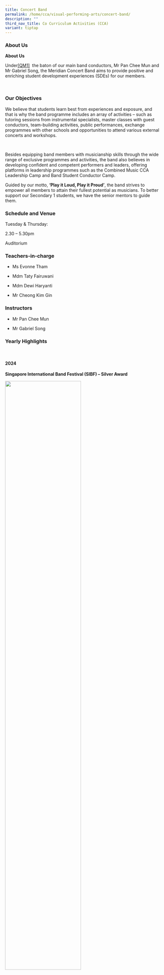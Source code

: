 ```yaml
---
title: Concert Band
permalink: /home/cca/visual-performing-arts/concert-band/
description: ""
third_nav_title: Co Curriculum Activities (CCA)
variant: tiptap
---
```

<h3>About Us</h3>
<p></p>
<p><strong>About Us</strong>
</p>
<p></p>
<p><a rel="noopener noreferrer nofollow" target="_blank">Under</a><a href="#_msocom_1" class="msocomanchor" rel="noopener noreferrer nofollow" target="_blank">[QM1]</a>&nbsp;
the baton of our main band conductors, Mr Pan Chee Mun and Mr Gabriel Song,
the Meridian Concert Band aims to provide positive and enriching student
development experiences (SDEs) for our members.</p>
<p>&nbsp;</p>
<h3><strong>Our Objectives</strong></h3>
<p>We believe that students learn best from experiences and exposure, and
that is why the band programme includes an array of activities – such as
tutoring sessions from instrumental specialists, master classes with guest
conductors, team-building activities, public performances, exchange programmes
with other schools and opportunities to attend various external concerts
and workshops.</p>
<p>&nbsp;</p>
<p>Besides equipping band members with musicianship skills through the wide
range of exclusive programmes and activities, the band also believes in
developing confident and competent performers and leaders, offering platforms
in leadership programmes such as the Combined Music CCA Leadership Camp
and Band Student Conductor Camp.</p>
<p>Guided by our motto,&nbsp;<strong>‘Play it Loud, Play it Proud’</strong>,
the band strives to empower all members to attain their fullest potential
as musicians. To better support our Secondary 1 students, we have the senior
mentors to guide them.</p>
<h3>Schedule and Venue</h3>
<p>Tuesday &amp; Thursday:</p>
<p>2.30 – 5.30pm</p>
<p>Auditorium</p>
<h3>Teachers-in-charge</h3>
<ul data-tight="true" class="tight">
<li>
<p>Ms Evonne Tham</p>
</li>
<li>
<p>Mdm Taty Fairuwani</p>
</li>
<li>
<p>Mdm Dewi Haryanti</p>
</li>
<li>
<p>Mr Cheong Kim Gin</p>
</li>
</ul>
<h3>Instructors</h3>
<ul data-tight="true" class="tight">
<li>
<p>Mr Pan Chee Mun</p>
</li>
<li>
<p>Mr Gabriel Song</p>
</li>
</ul>
<h3>Yearly Highlights</h3>
<p>&nbsp;</p>
<h4>2024</h4>
<p><strong>Singapore International Band Festival (SIBF) – Silver Award</strong>
</p>
<p></p>
<div class="isomer-image-wrapper">
<img style="width: 70%;" height="auto" width="100%" alt="" src="/images/CCA/Concert Band/band1.png">
</div>
<p></p>
<div class="isomer-image-wrapper">
<img style="width: 70%;" height="auto" width="100%" alt="" src="/images/CCA/Concert Band/band2.png">
</div>
<p></p>
<div class="isomer-image-wrapper">
<img style="width: 70%;" height="auto" width="100%" alt="" src="/images/CCA/Concert Band/band3.png">
</div>
<p></p>
<p><strong>Hosted of Loyang View Secondary School for a Band Exchange</strong>
</p>
<div class="isomer-image-wrapper">
<img style="width: 70%;" height="auto" width="100%" alt="" src="/images/CCA/Concert Band/band4.png">
</div>
<p></p>
<div class="isomer-image-wrapper">
<img style="width: 70%;" height="auto" width="100%" alt="" src="/images/CCA/Concert Band/band5.png">
</div>
<ul data-tight="true" class="tight">
<li>
<p>Youth Arts Leaders Conference 2024</p>
</li>
<li>
<p>WBAS Youth Band Festival 2024 Open Call</p>
</li>
</ul>
<p>&nbsp;</p>
<h3>2023</h3>
<p><strong>Singapore Youth Festival Arts Presentation – Certificate of Accomplishment</strong>
</p>
<p></p>
<div class="isomer-image-wrapper">
<img style="width: 70%;" height="auto" width="100%" alt="" src="/images/CCA/Concert%20Band/concert_band_2023_01.jpg">
</div>
<p></p>
<p>Band Exchanges to Yuying Secondary School and Presbyterian High School</p>
<div class="isomer-image-wrapper">
<img style="width: 70%;" height="auto" width="100%" alt="" src="/images/CCA/Concert%20Band/concert_band_2023_02.jpg">
</div>
<p><strong>COMWORKS Open Rehearsal – Mentoring of Band members by the Singapore Wind Symphony</strong>
</p>
<div class="isomer-image-wrapper">
<img style="width: 70%;" height="auto" width="100%" alt="" src="/images/CCA/Concert%20Band/concert_band_2023_03.jpg">
</div>
<ul data-tight="true" class="tight">
<li>
<p>Youth Arts Leaders Conference 2023</p>
</li>
<li>
<p>WBAS Youth Band Festival 2023 Open Call</p>
</li>
</ul>
<p></p>
<h4>2022</h4>
<p><strong>Singapore International Band Festival (SIBF) – Bronze Award</strong>
</p>
<p></p>
<div class="isomer-image-wrapper">
<img style="width: 70%;" height="auto" width="100%" alt="" src="/images/CCA/Concert Band/band6.png">
</div>
<p></p>
<p><strong>Band and Choir Performance</strong>
</p>
<p></p>
<div class="isomer-image-wrapper">
<img style="width: 70%;" height="auto" width="100%" alt="" src="/images/CCA/Concert Band/band7.png">
</div>
<ul data-tight="true" class="tight">
<li>
<p>Youth Arts Leaders Conference 2022</p>
</li>
<li>
<p>WBAS Youth Band Festival 2022 Open Call</p>
</li>
</ul>
<h3><strong>Our CCA Experience</strong></h3>
<p>&nbsp;</p>
<p>Band has been a huge part of my journey in growth and leadership. Band
offered me discipline and growth through my countless music practises.
There were times when I felt challenged, but it just all adds to the flavours
of going to band. In band we were given generous amounts of opportunities
to indulge in music performances and musical workshops, like listening
to various ochestra performances live or participating in the youth arts
leaders conference that had definitely built my character as a whole. I
feel a sense of growth and meaning in my experience in Band!</p>
<p><strong><em>Brian Yu Zhao Zhi</em></strong>
</p>
<p>&nbsp;</p>
<p>Band has been one of those things I’ve especially look forward to after
a long day of classes at school. It has given me mediums to express myself
through music, and wonderful various opportunities such as the Singapore
Youth Festival, Singapore International Band Festival, Festival Winds and
has even inspired me to play in external community bands!</p>
<p><strong><em>&nbsp;Cruz Ethan Rod</em></strong>
</p>
<p></p>